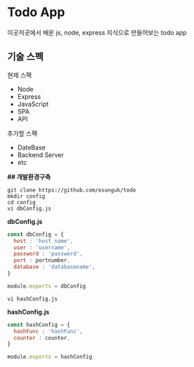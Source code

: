# Todo App
이곳저곳에서 배운 js, node, express 지식으로 만들어보는 todo app

## 기술 스펙
현재 스팩
- Node
- Express
- JavaScript
- SPA
- API

추가할 스팩
- DateBase
- Backend Server
- etc



**## 개발환경구축**



```shell
git clone https://github.com/osunguk/todo
mkdir config
cd config
vi dbConfig.js
```



**dbConfig.js**

```javascript
const dbConfig = {
  host : 'host name',
  user : 'username',
  password : 'password',
  port : portnumber,
  database : 'databasename',
}

module.exports = dbConfig
```



```shell
vi hashConfig.js
```



**hashConfig.js**

```javascript
const hashConfig = {
  hashFunc : 'hashFunc',
  counter : counter,
}

module.exports = hashConfig
```





